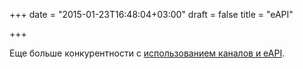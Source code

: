 +++
date = "2015-01-23T16:48:04+03:00"
draft = false
title = "eAPI"

+++

<p>Еще больше конкурентности с <a href="https://fredhsu.wordpress.com/2015/01/20/more-go-concurrency-using-pipelines-with-eapi/">использованием каналов и&nbsp;eAPI</a>.</p>

